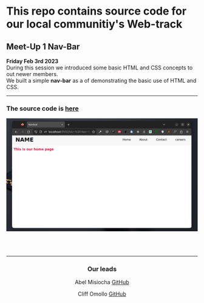 # This repo contains source code for our local communitiy's Web-track
## Meet-Up 1 Nav-Bar
**Friday Feb 3rd 2023** \
During this session we introduced some basic HTML and CSS concepts to out newer members.  
We built a simple **nav-bar** as a of demonstrating the basic use of HTML and CSS.  

<hr>

### The source code is [here](./1-NavBar/)
![NavBar](1-NavBar/images/navbar.png)

&nbsp;  
&nbsp;  

<hr>

<div style="text-align:center;">
    <h3>Our leads</h3>
    <p>Abel Misiocha <a href="https://github.com/Codedwells">GitHub</a></p>
    <p>Cliff Omollo <a href="https://github.com/OsegoTech">GitHub</a></p>
</div>